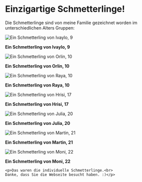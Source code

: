 <html lang="de">
<head>
  <meta charset="UTF-8">
  
  
</head>
<body>

  <div class="container">
    <h1>Einzigartige Schmetterlinge!</h1>
    <p>Die Schmetterlinge sind von meine Familie gezeichnet worden im unterschiedlichen Alters Gruppen:</p>

  
<img src="Ivaylo.jpeg" alt="Ein Schmetterling von Ivaylo, 9"> <p><b>Ein Schmetterling von Ivaylo, 9 </b>

<img src="Orlin.jpeg" alt="Ein Schmetterling von Orlin, 10"> <p><b>Ein Schmetterling von Orlin, 10 </b>

<img src="Raya.jpeg" alt="Ein Schmetterling von Raya, 10"> <p><b>Ein Schmetterling von Raya, 10 </b>

<img src="Hrisi.jpeg" alt="Ein Schmetterling von Hrisi, 17"> <p><b>Ein Schmetterling von Hrisi, 17 </b>

<img src="Julia.jpeg" alt="Ein Schmetterling von Julia, 20"> <p><b>Ein Schmetterling von Julia, 20 </b>

<img src="Martin.jpeg" alt="Ein Schmetterling von Martin, 21"> <p><b>Ein Schmetterling von Martin, 21 </b>

<img src="Moni.jpeg" alt="Ein Schmetterling von Moni, 22"> <p><b>Ein Schmetterling von Moni, 22</b>


    <p>Das waren die individuelle Schmetterlinge.<br>
    Danke, dass Sie die Webseite besucht haben. :)</p>
  </div>
  
</body>
</html>
